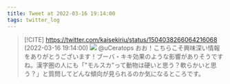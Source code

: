 ```yaml
---
title: Tweet at 2022-03-16 19:14:00
tags: twitter_log
---
```


> [!CITE] https://twitter.com/kaisekiriu/status/1504038266064216068 (2022-03-16 19:14:00)
> ![](https://twitter.com/kaisekiriu/status/1504038266064216068)
> @uCeratops おお！こちらこそ興味深い情報をありがとうございます！ブーバ・キキ効果のような影響がありそうですね。漢字圏の人にも「"モルスカ"って動物は硬いと思う？軟らかいと思う？」と質問してどんな傾向が見られるのか気になるところです。
